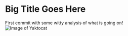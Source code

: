 # Big Title Goes Here #
First commit with some witty analysis of what is going on!
![Image of Yaktocat](https://octodex.github.com/images/yaktocat.png)
